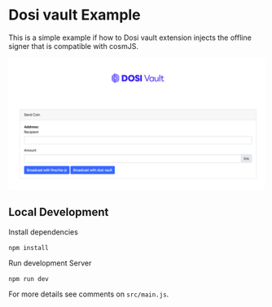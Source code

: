 # Dosi vault Example

This is a simple example if how to Dosi vault extension injects the offline signer that is compatible with cosmJS.

![](splash.png)

## Local Development

Install dependencies

```
npm install

```

Run development Server

```
npm run dev
```

For more details see comments on `src/main.js`.
